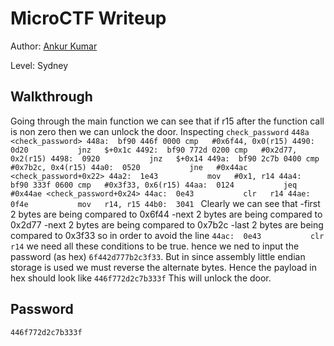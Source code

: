 # MicroCTF Writeup


Author: [Ankur Kumar](https://github.com/awsoankur) 

Level: Sydney

## Walkthrough
Going through the main function we can see that if r15 after the function call is non zero 
then we can unlock the door.
Inspecting `check_password`
`
448a <check_password>
448a:  bf90 446f 0000 cmp	#0x6f44, 0x0(r15)
4490:  0d20           jnz	$+0x1c
4492:  bf90 772d 0200 cmp	#0x2d77, 0x2(r15)
4498:  0920           jnz	$+0x14
449a:  bf90 2c7b 0400 cmp	#0x7b2c, 0x4(r15)
44a0:  0520           jne	#0x44ac <check_password+0x22>
44a2:  1e43           mov	#0x1, r14
44a4:  bf90 333f 0600 cmp	#0x3f33, 0x6(r15)
44aa:  0124           jeq	#0x44ae <check_password+0x24>
44ac:  0e43           clr	r14
44ae:  0f4e           mov	r14, r15
44b0:  3041 
`
Clearly we can see that 
-first 2 bytes are being compared to 0x6f44
-next 2 bytes are being compared to 0x2d77
-next 2 bytes are being compared to 0x7b2c
-last 2 bytes are being compared to 0x3f33
so in order to avoid the line
`44ac:  0e43           clr	r14`
we need all these conditions to be true.
hence we ned to input the password (as hex) `6f442d777b2c3f33`.
But in since assembly little endian storage is used we must reverse the alternate bytes.
Hence the payload in hex should look like 
`446f772d2c7b333f`
This will unlock the door.
## Password
`446f772d2c7b333f`